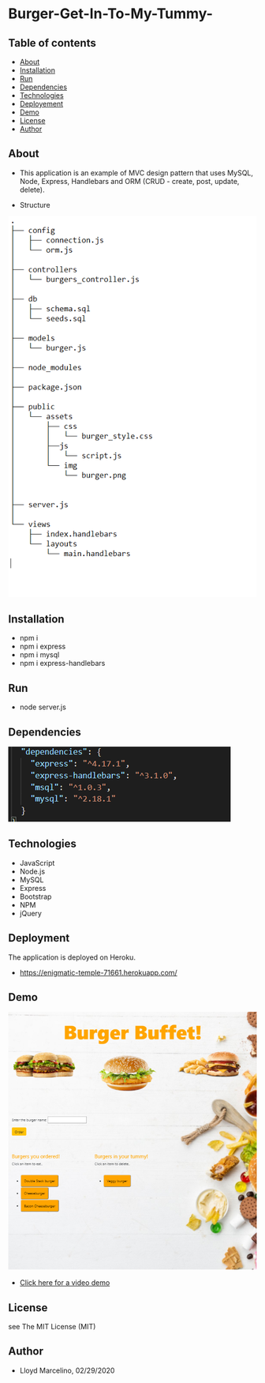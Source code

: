 # Burger-Get-In-To-My-Tummy-

## Table of contents
* [About](##About)
* [Installation](##Installation)
* [Run](##Run)
* [Dependencies](##Dependencies)
* [Technologies](##Technologies)
* [Deployement](##Deployment)
* [Demo](##Demo)
* [License](##License)
* [Author](##Author)

## About

* This application is an example of MVC design pattern that uses MySQL, Node, Express, Handlebars and ORM (CRUD - create, post, update, delete). 

* Structure

![](public/assets/img/structures.PNG)

## Installation
* npm i
* npm i express
* npm i mysql
* npm i express-handlebars

## Run
* node server.js



## Dependencies
![](public/assets/img/dep.PNG)


## Technologies
* JavaScript
* Node.js
* MySQL
* Express
* Bootstrap
* NPM
* jQuery



## Deployment
The application is deployed on Heroku.
* https://enigmatic-temple-71661.herokuapp.com/


## Demo

![](public/assets/img/sample.PNG)
* <a href="https://drive.google.com/file/d/1QDFTxSZKRT_CgPKiHWf9YxPdY7JvBeVK/view"> Click here for a video demo </a>

## License
see The MIT License (MIT)

## Author 
* Lloyd Marcelino, 02/29/2020